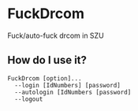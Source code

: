 # FuckDrcom
Fuck/auto-fuck drcom in SZU

## How do I use it?

```shell
FuckDrcom [option]...
  --login [IdNumbers] [password]
  --autologin [IdNumbers [password]
  --logout
```
